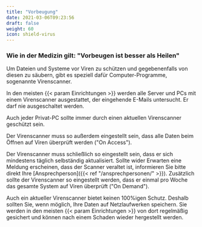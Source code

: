 ```yaml
---
title: "Vorbeugung"
date: 2021-03-06T09:23:56
draft: false
weight: 60
icon: shield-virus
---
```


### Wie in der Medizin gilt: "Vorbeugen ist besser als Heilen"

Um Dateien und Systeme vor Viren zu schützen und gegebenenfalls von diesen zu säubern, gibt es speziell dafür Computer-Programme, sogenannte Virenscanner.

In den meisten {{< param Einrichtungen >}} werden alle Server und PCs mit einem Virenscanner ausgestattet, der eingehende E-Mails untersucht. Er darf nie ausgeschaltet werden.

Auch jeder Privat-PC sollte immer durch einen aktuellen Virenscanner geschützt sein.

Der Virenscanner muss so außerdem eingestellt sein, dass alle Daten beim Öffnen auf Viren überprüft werden ("On Access").

Der Virenscanner muss schließlich so eingestellt sein, dass er sich mindestens täglich selbständig aktualisiert. Sollte wider Erwarten eine Meldung erscheinen, dass der Scanner veraltet ist, informieren Sie bitte direkt Ihre [Ansprechperson]({{< ref "/ansprechpersonen/" >}}). Zusätzlich sollte der Virenscanner so eingestellt werden, dass er einmal pro Woche das gesamte System auf Viren überprüft ("On Demand").

Auch ein aktueller Virenscanner bietet keinen 100%igen Schutz. Deshalb sollten Sie, wenn möglich, Ihre Daten auf Netzlaufwerken speichern. Sie werden in den meisten {{< param Einrichtungen >}} von dort regelmäßig gesichert und können nach einem Schaden wieder hergestellt werden.